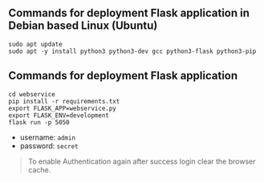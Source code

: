 ## Commands for deployment Flask application in Debian based Linux (Ubuntu)
```shell
sudo apt update
sudo apt -y install python3 python3-dev gcc python3-flask python3-pip
```
## Commands for deployment Flask application
```shell
cd webservice
pip install -r requirements.txt
export FLASK_APP=webservice.py
export FLASK_ENV=development
flask run -p 5050
```
- username: `admin`
- password: `secret`

> To enable Authentication again after success login clear the browser cache.
